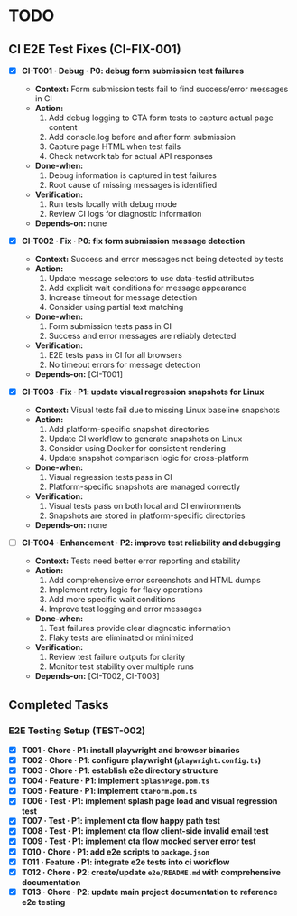 # TODO

## CI E2E Test Fixes (CI-FIX-001)

- [x] **CI-T001 · Debug · P0: debug form submission test failures**
    - **Context:** Form submission tests fail to find success/error messages in CI
    - **Action:**
        1. Add debug logging to CTA form tests to capture actual page content
        2. Add console.log before and after form submission
        3. Capture page HTML when test fails
        4. Check network tab for actual API responses
    - **Done‑when:**
        1. Debug information is captured in test failures
        2. Root cause of missing messages is identified
    - **Verification:**
        1. Run tests locally with debug mode
        2. Review CI logs for diagnostic information
    - **Depends‑on:** none

- [x] **CI-T002 · Fix · P0: fix form submission message detection**
    - **Context:** Success and error messages not being detected by tests
    - **Action:**
        1. Update message selectors to use data-testid attributes
        2. Add explicit wait conditions for message appearance
        3. Increase timeout for message detection
        4. Consider using partial text matching
    - **Done‑when:**
        1. Form submission tests pass in CI
        2. Success and error messages are reliably detected
    - **Verification:**
        1. E2E tests pass in CI for all browsers
        2. No timeout errors for message detection
    - **Depends‑on:** [CI-T001]

- [x] **CI-T003 · Fix · P1: update visual regression snapshots for Linux**
    - **Context:** Visual tests fail due to missing Linux baseline snapshots
    - **Action:**
        1. Add platform-specific snapshot directories
        2. Update CI workflow to generate snapshots on Linux
        3. Consider using Docker for consistent rendering
        4. Update snapshot comparison logic for cross-platform
    - **Done‑when:**
        1. Visual regression tests pass in CI
        2. Platform-specific snapshots are managed correctly
    - **Verification:**
        1. Visual tests pass on both local and CI environments
        2. Snapshots are stored in platform-specific directories
    - **Depends‑on:** none

- [ ] **CI-T004 · Enhancement · P2: improve test reliability and debugging**
    - **Context:** Tests need better error reporting and stability
    - **Action:**
        1. Add comprehensive error screenshots and HTML dumps
        2. Implement retry logic for flaky operations
        3. Add more specific wait conditions
        4. Improve test logging and error messages
    - **Done‑when:**
        1. Test failures provide clear diagnostic information
        2. Flaky tests are eliminated or minimized
    - **Verification:**
        1. Review test failure outputs for clarity
        2. Monitor test stability over multiple runs
    - **Depends‑on:** [CI-T002, CI-T003]

## Completed Tasks

### E2E Testing Setup (TEST-002)
- [x] **T001 · Chore · P1: install playwright and browser binaries**
- [x] **T002 · Chore · P1: configure playwright (`playwright.config.ts`)**
- [x] **T003 · Chore · P1: establish e2e directory structure**
- [x] **T004 · Feature · P1: implement `SplashPage.pom.ts`**
- [x] **T005 · Feature · P1: implement `CtaForm.pom.ts`**
- [x] **T006 · Test · P1: implement splash page load and visual regression test**
- [x] **T007 · Test · P1: implement cta flow happy path test**
- [x] **T008 · Test · P1: implement cta flow client-side invalid email test**
- [x] **T009 · Test · P1: implement cta flow mocked server error test**
- [x] **T010 · Chore · P1: add e2e scripts to `package.json`**
- [x] **T011 · Feature · P1: integrate e2e tests into ci workflow**
- [x] **T012 · Chore · P2: create/update `e2e/README.md` with comprehensive documentation**
- [x] **T013 · Chore · P2: update main project documentation to reference e2e testing**